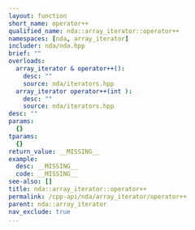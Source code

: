```yaml
---
layout: function
short_name: operator++
qualified_name: nda::array_iterator::operator++
namespaces: [nda, array_iterator]
includer: nda/nda.hpp
brief: ""
overloads:
  array_iterator & operator++():
    desc: ""
    source: nda/iterators.hpp
  array_iterator operator++(int ):
    desc: ""
    source: nda/iterators.hpp
desc: ""
params:
  {}
tparams:
  {}
return_value: __MISSING__
example:
  desc: __MISSING__
  code: __MISSING__
see-also: []
title: nda::array_iterator::operator++
permalink: /cpp-api/nda/array_iterator/operator++
parent: nda::array_iterator
nav_exclude: true
...
```


